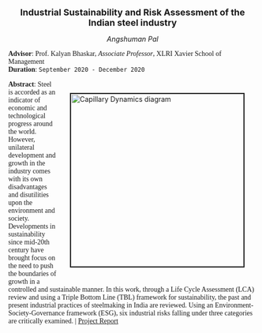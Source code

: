 <p align="center">
  <font size="4"><b>Industrial Sustainability and Risk Assessment of the Indian steel industry</b><br/></font>
</p>

<p align="center">
  <i>Angshuman Pal</i><br/>
</p>

<span style="font-family:Garamond;">**Advisor**: Prof. Kalyan Bhaskar, <i>Associate Professor</i>, XLRI Xavier School of Management<br/>**Duration**: `September 2020 - December 2020`<br/></span>


<img src="https://user-images.githubusercontent.com/98811198/153900143-ee7975f8-2f0f-4dc8-b5bb-39e2d3fdf94e.jpg" alt="Capillary Dynamics diagram" loading ="eager" width=350px height=auto style="margin:25px 25px" border=2px align="right"><span style="font-family:Garamond;">**Abstract**: Steel is accorded as an indicator of economic and technological progress around the world. However, unilateral development and growth in the industry comes with its own disadvantages and disutilities upon the environment and society. Developments in sustainability since mid-20th century have brought focus on the need to push the boundaries of growth in a controlled and sustainable manner. In this work, through a Life Cycle Assessment (LCA) review and using a Triple Bottom Line (TBL) framework for sustainability, the past and present industrial practices of steelmaking in India are reviewed. Using an Environment-Society-Governance framework (ESG), six industrial risks falling under three categories are critically examined. | [Project Report](https://drive.google.com/file/d/1SdgFJj9BdUdGbPTpntQTjGf_pzMKuviW/view?usp=sharing)</span>
